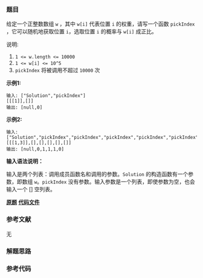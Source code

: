 ### 题目
给定一个正整数数组 `w` ，其中 `w[i]` 代表位置 `i` 的权重，请写一个函数 `pickIndex` ，它可以随机地获取位置 `i`，选取位置
`i` 的概率与 `w[i]` 成正比。

说明:

  1. `1 <= w.length <= 10000`
  2. `1 <= w[i] <= 10^5`
  3. `pickIndex` 将被调用不超过 `10000` 次

**示例1:**

    
    
    输入: ["Solution","pickIndex"]
    [[[1]],[]]
    输出: [null,0]
    

**示例2:**

    
    
    输入: ["Solution","pickIndex","pickIndex","pickIndex","pickIndex","pickIndex"]
    [[[1,3]],[],[],[],[],[]]
    输出: [null,0,1,1,1,0]

**输入语法说明：**

输入是两个列表：调用成员函数名和调用的参数。`Solution` 的构造函数有一个参数，即数组 `w`。`pickIndex`
没有参数。输入参数是一个列表，即使参数为空，也会输入一个 [] 空列表。

 **[原题](https://leetcode-cn.com/problems/random-pick-with-weight/)**    **[代码文件]()**


### 参考文献
无

### 解题思路




### 参考代码

```go


```




